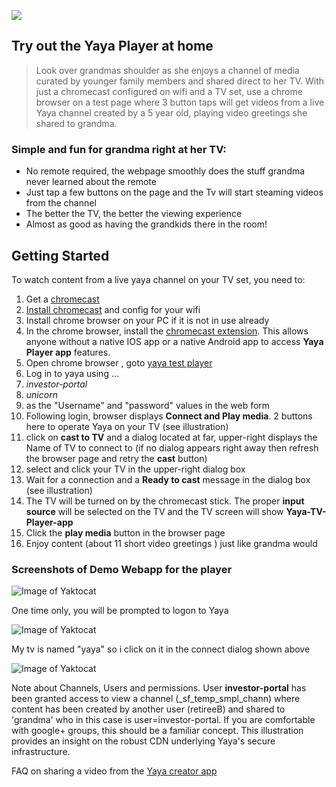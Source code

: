 ![](http://www.yayatv.tv/images/icon_yaya2_96.png)
## Try out the Yaya Player at home

> Look over grandmas shoulder as she enjoys a channel of media curated by younger family members and shared direct to her TV. With just a chromecast configured on wifi and a TV set, use a chrome browser on a test page where 3 button taps will get videos from a live Yaya channel created by a 5 year old, playing video greetings she shared to grandma. 

### Simple and fun for grandma right at her TV:

* No remote required, the webpage smoothly does the stuff grandma never learned about the remote
* Just tap a few buttons on the page and the Tv will start steaming videos from the channel
* The better the TV, the better the viewing experience
* Almost as good as having the grandkids there in the room!


## Getting Started

To watch content from a live yaya channel on your TV set,  you need to:

1. Get a [chromecast](http://www.google.com/intl/en_us/chrome/devices/chromecast/index.html)
2. [Install chromecast](https://support.google.com/chromecast/answer/2998456) and config for your wifi
3. Install chrome browser on your PC if it is not in use already
4. In the chrome browser, install the [chromecast extension](http://www.google.com/intl/en_us/chrome/devices/chromecast/learn.html#how-to-cast-chrome-tab). This 
allows anyone without a native IOS app or a native Android app to access **Yaya Player app** features.
5. Open chrome browser , goto [yaya test player](http://blooming-falls-9862.herokuapp.com)
6. Log in to yaya using ...
7. *investor-portal*    
8. *unicorn*
9. as the "Username" and "password" values in the web form
10. Following login, browser displays **Connect and Play media**. 2 buttons here to operate Yaya on your TV (see illustration)
11. click on **cast to TV** and a dialog located at far, upper-right displays the Name of TV to connect to (if no dialog appears right away then refresh the browser page and retry the **cast** button)
12. select and click your TV in the upper-right dialog box
13. Wait for a connection and a **Ready to cast** message in the dialog box (see illustration)
14. The TV will be turned on by the chromecast stick. The proper **input source** will be selected on the TV and the TV screen will show **Yaya-TV-Player-app**
15. Click the **play media** button in the browser page
16. Enjoy content (about 11 short video greetings ) just like grandma would

### Screenshots of Demo Webapp for the player

![Image of Yaktocat](http://www.yayatv.tv/images/kick_logon.png)

One time only, you will be prompted to logon to Yaya

![Image of Yaktocat](http://www.yayatv.tv/images/kick_select_tv.png)

My tv is named "yaya" so i click on it in the connect dialog shown above

![Image of Yaktocat](http://www.yayatv.tv/images/kick_chnnl.png)

Note about Channels, Users and permissions.  User **investor-portal** has been granted access to view a channel (_sf_temp_smpl_chann) where content has been created by another user (retireeB) and shared to 'grandma' who in this case is user=investor-portal. If you are comfortable with google+ groups, this should be a familiar concept. This illustration provides an insight on the robust CDN underlying Yaya's secure infrastructure.

FAQ on sharing a video from the [Yaya creator app](https://www.youtube.com/watch?v=goTA4lu7MMA&t=2m56s)

